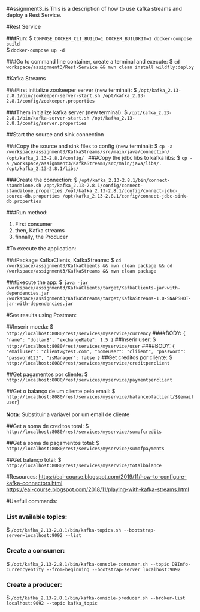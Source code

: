 #Assignment3_is
This is a description of how to use kafka streams and deploy a Rest Service.

#Rest Service

###Run:
$ `COMPOSE_DOCKER_CLI_BUILD=1 DOCKER_BUILDKIT=1 docker-compose build` <br>
$ `docker-compose up -d `

###Go to command line container, create a terminal and execute:
$ `cd workspace/assignment3/Rest-Service && mvn clean install wildfly:deploy`

#Kafka Streams

###First initialize zookeeper server (new terminal):
$ `/opt/kafka_2.13-2.8.1/bin/zookeeper-server-start.sh /opt/kafka_2.13-2.8.1/config/zookeeper.properties`

###Them initialize kafka server (new terminal):
$ `/opt/kafka_2.13-2.8.1/bin/kafka-server-start.sh /opt/kafka_2.13-2.8.1/config/server.properties`

##Start the source and sink connection

###Copy the source and sink files to config (new terminal):
$ `cp -a /workspace/assignment3/KafkaStreams/src/main/java/connection/. /opt/kafka_2.13-2.8.1/config/
`
###Copy the jdbc libs to kafka libs:
$ `cp -a /workspace/assignment3/KafkaStreams/src/main/java/libs/. /opt/kafka_2.13-2.8.1/libs/
`

###Create the connection:
$ `/opt/kafka_2.13-2.8.1/bin/connect-standalone.sh /opt/kafka_2.13-2.8.1/config/connect-standalone.properties /opt/kafka_2.13-2.8.1/config/connect-jdbc-source-db.properties /opt/kafka_2.13-2.8.1/config/connect-jdbc-sink-db.properties`

###Run method:

1. First consumer
2. then, Kafka streams
3. finnally, the Producer

#To execute the application:

###Package KafkaClients, KafkaStreams:
$ `cd /workspace/assignment3/KafkaClients && mvn clean package && cd /workspace/assignment3/KafkaStreams && mvn clean package`

###Execute the app:
$ `java -jar /workspace/assignment3/KafkaClients/target/KafkaClients-jar-with-dependencies.jar /workspace/assignment3/KafkaStreams/target/KafkaStreams-1.0-SNAPSHOT-jar-with-dependencies.jar`

#See results using Postman:

##Inserir moeda:
$ `http://localhost:8080/rest/services/myservice/currency`
####BODY:
`{
"name": "dollar8",
"exchangeRate": 1.5
}`
##Inserir user:
$ `http://localhost:8080/rest/services/myservice/user`
####BODY:
`{
"emailuser": "client2@test.com",
"nomeuser": "cliient",
"password": "password123",
"isManager": false
}`
##Get creditos por cliente:
$ `http://localhost:8080/rest/services/myservice/creditperclient`

##Get pagamentos por cliente:
$ `http://localhost:8080/rest/services/myservice/paymentperclient`

##Get o balanço de um cliente pelo email:
$ `http://localhost:8080/rest/services/myservice/balanceofaclient/${emailuser}` \
\
**Nota:** Substituir a variável por um email de cliente

##Get a soma de creditos total:
$ `http://localhost:8080/rest/services/myservice/sumofcredits`

##Get a soma de pagamentos total:
$ `http://localhost:8080/rest/services/myservice/sumofpayments`

##Get balanço total:
$ `http://localhost:8080/rest/services/myservice/totalbalance`

#Resources:
https://eai-course.blogspot.com/2019/11/how-to-configure-kafka-connectors.html <br>
https://eai-course.blogspot.com/2018/11/playing-with-kafka-streams.html

#Usefull commands:
### List available topics:  
$ `/opt/kafka_2.13-2.8.1/bin/kafka-topics.sh --bootstrap-server=localhost:9092 --list`

### Create a consumer:
$ `/opt/kafka_2.13-2.8.1/bin/kafka-console-consumer.sh --topic DBInfo-currencyentity --from-beginning --bootstrap-server localhost:9092`

### Create a producer:
$ `/opt/kafka_2.13-2.8.1/bin/kafka-console-producer.sh --broker-list localhost:9092 --topic kafka_topic`